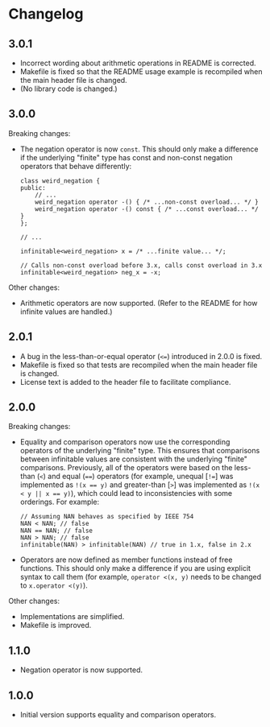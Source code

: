 # Changelog

## 3.0.1

* Incorrect wording about arithmetic operations in README is corrected.
* Makefile is fixed so that the README usage example is recompiled when the main header file is changed.
* (No library code is changed.)

## 3.0.0

Breaking changes:

* The negation operator is now `const`. This should only make a difference if the underlying "finite" type has const and non-const negation operators that behave differently:
	```
	class weird_negation {
	public:
		// ...
		weird_negation operator -() { /* ...non-const overload... */ }
		weird_negation operator -() const { /* ...const overload... */ }
	};

	// ...

	infinitable<weird_negation> x = /* ...finite value... */;

	// Calls non-const overload before 3.x, calls const overload in 3.x
	infinitable<weird_negation> neg_x = -x;
	```

Other changes:

* Arithmetic operators are now supported. (Refer to the README for how infinite values are handled.)

## 2.0.1

* A bug in the less-than-or-equal operator (`<=`) introduced in 2.0.0 is fixed.
* Makefile is fixed so that tests are recompiled when the main header file is changed.
* License text is added to the header file to facilitate compliance.

## 2.0.0

Breaking changes:

* Equality and comparison operators now use the corresponding operators of the underlying "finite" type. This ensures that comparisons between infinitable values are consistent with the underlying "finite" comparisons. Previously, all of the operators were based on the less-than (`<`) and equal (`==`) operators (for example, unequal [`!=`] was implemented as `!(x == y)` and greater-than [`>`] was implemented as `!(x < y || x == y)`), which could lead to inconsistencies with some orderings. For example:
	```
	// Assuming NAN behaves as specified by IEEE 754
	NAN < NAN; // false
	NAN == NAN; // false
	NAN > NAN; // false
	infinitable(NAN) > infinitable(NAN) // true in 1.x, false in 2.x
	```
* Operators are now defined as member functions instead of free functions. This should only make a difference if you are using explicit syntax to call them (for example, `operator <(x, y)` needs to be changed to `x.operator <(y)`).

Other changes:

* Implementations are simplified.
* Makefile is improved.

## 1.1.0

* Negation operator is now supported.

## 1.0.0

* Initial version supports equality and comparison operators.